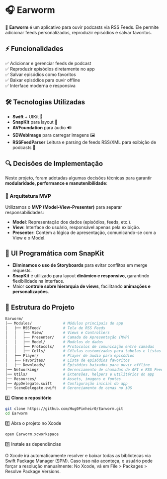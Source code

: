 # 🎧 Earworm

🚀 **Earworm** é um aplicativo para ouvir podcasts via RSS Feeds. Ele permite adicionar feeds personalizados, reproduzir episódios e salvar favoritos.

## ⚡ Funcionalidades

✅ Adicionar e gerenciar feeds de podcast  
✅ Reproduzir episódios diretamente no app  
✅ Salvar episódios como favoritos  
✅ Baixar episódios para ouvir offline  
✅ Interface moderna e responsiva  

## 🛠 Tecnologias Utilizadas

- **Swift** + UIKit 🎨
- **SnapKit** para layout 📐
- **AVFoundation** para áudio 🔊
- **SDWebImage** para carregar imagens 🖼️
- **RSSFeedParser** Leitura e parsing de feeds RSS/XML para exibição de podcasts 📡


## 🔍 Decisões de Implementação

Neste projeto, foram adotadas algumas decisões técnicas para garantir **modularidade, performance e manutenibilidade**:

### 📌 Arquitetura MVP  
Utilizamos o **MVP (Model-View-Presenter)** para separar responsabilidades:  
- **Model**: Representação dos dados (episódios, feeds, etc.).  
- **View**: Interface do usuário, responsável apenas pela exibição.  
- **Presenter**: Contém a lógica de apresentação, comunicando-se com a View e o Model.  

## 🎨 UI Programática com SnapKit  
- **Eliminamos o uso de Storyboards** para evitar conflitos em merge requests.  
- **SnapKit** é utilizado para layout **dinâmico e responsivo**, garantindo flexibilidade na interface.  
- Maior **controle sobre hierarquia de views**, facilitando **animações e personalizações**.



## 📂 Estrutura do Projeto
```bash
Earworm/
│── Modules/              # Módulos principais do app
│   ├── RSSFeed/          # Tela de RSS Feeds
│   │   ├── View/         # Views e Controllers
│   │   ├── Presenter/    # Camada de Apresentação (MVP)
│   │   ├── Model/        # Modelos de dados
│   │   ├── Protocols/    # Protocolos de comunicação entre camadas
│   │   ├── Cells/        # Células customizadas para tabelas e listas
│   ├── Player/           # Player de áudio para episódios
│   ├── Favorites/        # Lista de episódios favoritos
│   ├── Downloads/        # Episódios baixados para ouvir offline
│── Networking/           # Gerenciamento de chamadas de API e RSS Feeds
│── Utils/                # Extensões, helpers e utilitários do app
│── Resources/            # Assets, imagens e fontes
│── AppDelegate.swift     # Configuração inicial do app
│── SceneDelegate.swift   # Gerenciamento de cenas no iOS
```

1️⃣ **Clone o repositório**  
```sh
git clone https://github.com/Hug0Pinheir0/Earworm.git
cd Earworm
```
2️⃣ Abra o projeto no Xcode 
```sh
open Earworm.xcworkspace
```
3️⃣  Instale as dependências

O Xcode irá automaticamente resolver e baixar todas as bibliotecas via Swift Package Manager (SPM).
Caso isso não aconteça, o usuário pode forçar a resolução manualmente:
No Xcode, vá em File > Packages > Resolve Package Versions.



